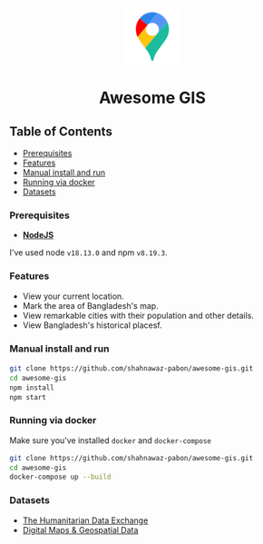 <div align="center">
  <img alt="awesome-gis" height="100px" width="100px" src="./public/assets/location-pin.png" />
  <h1>Awesome GIS</h1>
</div>

## Table of Contents

- [Prerequisites](#prerequisites)
- [Features](#features)
- [Manual install and run](#manual-install-and-run)
- [Running via docker](#running-via-docker)
- [Datasets](#datasets)

### Prerequisites

- **[NodeJS](https://nodejs.org/en/)**

I've used node `v18.13.0` and npm `v8.19.3`.

### Features

- View your current location.
- Mark the area of Bangladesh's map.
- View remarkable cities with their population and other details.
- View Bangladesh's historical placesf.

### Manual install and run

```sh
git clone https://github.com/shahnawaz-pabon/awesome-gis.git
cd awesome-gis
npm install
npm start
```

### Running via docker

Make sure you've installed `docker` and `docker-compose`

```sh
git clone https://github.com/shahnawaz-pabon/awesome-gis.git
cd awesome-gis
docker-compose up --build
```

### Datasets

- [The Humanitarian Data Exchange](https://data.humdata.org/group/bgd)
- [Digital Maps & Geospatial Data](https://maps.princeton.edu/)
